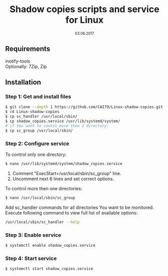<h1 align="center">Shadow copies scripts and service for Linux</h1>

<p align="center">
  <sub>03.08.2017</sub>
</p>

## Requirements
inotify-tools<br>
Optionally: 7Zip, Zip

## Installation

### Step 1: Get and install files
```sh
$ git clone --depth 1 https://github.com/CAI79/Linux-shadow-copies.git
$ cd Linux-shadow-copies
$ cp sc_handler /usr/local/sbin/
$ cp shadow_copies.service /usr/lib/systemd/system/
# if You want to contol more then 1 directory:
$ cp sc_group /usr/local/sbin/
```

### Step 2: Configure service
To control only one directory:
```sh
$ nano /usr/lib/systemd/system/shadow_copies.service
```
1. Comment "ExecStart=/usr/local/sbin/sc_group" line.
2. Uncomment next 6 lines and set correct options.

To control more then one directories:
```sh
$ nano /usr/local/sbin/sc_group
```
Add sc_handler commands for all directories You want to be monitored.<br>
Execute following command to view full list of available options:
```sh
/usr/local/sbin/sc_handler --help
```

### Step 3: Enable service
```sh
$ systemctl enable shadow_copies.service
```

### Step 4: Start service
```sh
$ systemctl start shadow_copies.service
```
